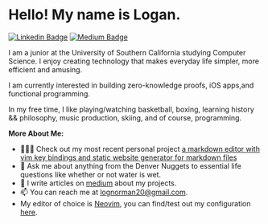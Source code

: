 # Hello! My name is Logan. 

[![Linkedin Badge](https://img.shields.io/badge/-LinkedIn-0e76a8?style=flat-square&logo=Linkedin&logoColor=white)](https://www.linkedin.com/in/logannorman/)
[![Medium Badge](https://img.shields.io/badge/medium-%2312100E.svg?&style=for-square&logo=medium&logoColor=white)](https://lognorman.medium.com/)

I am a junior at the University of Southern California studying Computer Science. I enjoy creating technology that makes everyday life simpler, more efficient and amusing. 

I am currently interested in building zero-knowledge proofs, iOS apps,and functional programming.

In my free time, I like playing/watching basketball, boxing, learning history && philosophy, music production, skiing, and of course, programming.

**More About Me:**

- 👨🏻‍💻 Check out my most recent personal project [a markdown editor with vim key bindings and  static website generator for markdown files](https://t.co/qTSRkwKKak)
- 💬 Ask me about anything from the Denver Nuggets to essential life questions like whether or not water is wet.
- 📝 I write articles on [medium](https://lognorman.medium.com/) about my projects.
- 📫 You can reach me at lognorman20@gmail.com.
- My editor of choice is [Neovim](https://neovim.io/), you can find/test out my configuration [here](https://github.com/lognorman20/nvimconfig).
